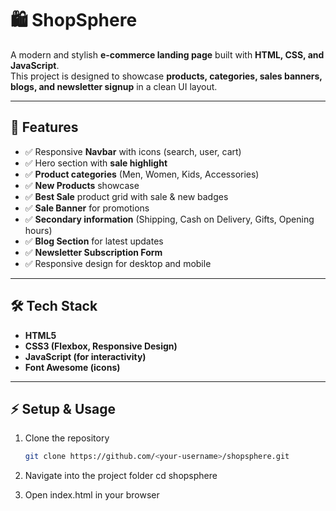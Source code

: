 # 🛍️ ShopSphere

A modern and stylish **e-commerce landing page** built with **HTML, CSS, and JavaScript**.  
This project is designed to showcase **products, categories, sales banners, blogs, and newsletter signup** in a clean UI layout.

---

## 🚀 Features

- ✅ Responsive **Navbar** with icons (search, user, cart)
- ✅ Hero section with **sale highlight**
- ✅ **Product categories** (Men, Women, Kids, Accessories)
- ✅ **New Products** showcase
- ✅ **Best Sale** product grid with sale & new badges
- ✅ **Sale Banner** for promotions
- ✅ **Secondary information** (Shipping, Cash on Delivery, Gifts, Opening hours)
- ✅ **Blog Section** for latest updates
- ✅ **Newsletter Subscription Form**
- ✅ Responsive design for desktop and mobile

---

## 🛠️ Tech Stack

- **HTML5**
- **CSS3 (Flexbox, Responsive Design)** 
- **JavaScript (for interactivity)**
- **Font Awesome (icons)**

---

## ⚡ Setup & Usage

1. Clone the repository

   ```bash
   git clone https://github.com/<your-username>/shopsphere.git

   ```

2. Navigate into the project folder
   cd shopsphere
3. Open index.html in your browser
